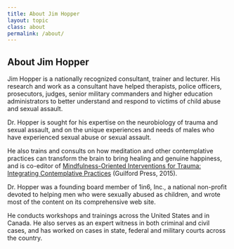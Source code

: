 ```yaml
---
title: About Jim Hopper
layout: topic
class: about
permalink: /about/
---
```



## About Jim Hopper

Jim Hopper is a nationally recognized consultant, trainer and lecturer. His research and work as a consultant have helped therapists, police officers, prosecutors, judges, senior military commanders and higher education administrators to better understand and respond to victims of child abuse and sexual assault.

Dr. Hopper is sought for his expertise on the neurobiology of trauma and sexual assault, and on the unique experiences and needs of males who have experienced sexual abuse or sexual assault.

He also trains and consults on how meditation and other contemplative practices can transform the brain to bring healing and genuine happiness, and is co-editor of [Mindfulness-Oriented Interventions for Trauma: Integrating Contemplative Practices](http://www.amazon.com/Mindfulness-Oriented-Interventions-Trauma-Integrating-Contemplative/dp/1462518583/) (Guilford Press, 2015).

Dr. Hopper was a founding board member of 1in6, Inc., a national non-profit devoted to helping men who were sexually abused as children, and wrote most of the content on its comprehensive web site.

He conducts workshops and trainings across the United States and in Canada. He also serves as an expert witness in both criminal and civil cases, and has worked on cases in state, federal and military courts across the country.